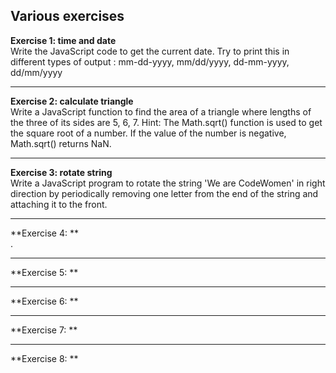 ## Various exercises

**Exercise 1: time and date**  
Write the JavaScript code to get the current date.
Try to print this in different types of output :
mm-dd-yyyy, mm/dd/yyyy, dd-mm-yyyy, dd/mm/yyyy 

---

**Exercise 2: calculate triangle**  
Write a JavaScript function to find the area of a triangle where lengths of the three of its sides are 5, 6, 7.
Hint: The Math.sqrt() function is used to get the square root of a number. If the value of the number is negative, Math.sqrt() returns NaN.

---

**Exercise 3: rotate string**  
Write a JavaScript program to rotate the string 'We are CodeWomen' in right direction by periodically removing one letter from the end of the string and attaching it to the front.

---

**Exercise 4: **  
.

---

**Exercise 5: **  

---

**Exercise 6: **  

---

**Exercise 7: **  


---

**Exercise 8: **  
